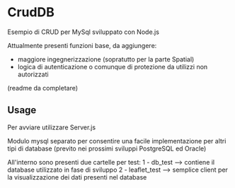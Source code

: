 

# CrudDB
Esempio di CRUD per MySql sviluppato con Node.js

Attualmente presenti funzioni base, da aggiungere:
- maggiore ingegnerizzazione (sopratutto per la parte Spatial)
- logica di autenticazione o comunque di protezione da utilizzi non autorizzati

(readme da completare)


## Usage
Per avviare utilizzare Server.js

Modulo mysql separato per consentire una facile implementazione per altri tipi di database
(previto nei prossimi sviluppi PostgreSQL ed Oracle)

All'interno sono presenti due cartelle per test:
1 - db_test --> contiene il database utilizzato in fase di sviluppo
2 - leaflet_test --> semplice client per la visualizzazione dei dati presenti nel database

